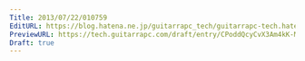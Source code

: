 ```yaml
---
Title: 2013/07/22/010759
EditURL: https://blog.hatena.ne.jp/guitarrapc_tech/guitarrapc-tech.hatenablog.com/atom/entry/6802418398340942204
PreviewURL: https://tech.guitarrapc.com/draft/entry/CPoddQcyCvX3Am4kK-Mx6c7zdk8
Draft: true
---
```


